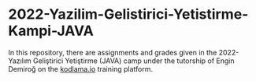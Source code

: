 # 2022-Yazilim-Gelistirici-Yetistirme-Kampi-JAVA

In this repository, there are assignments and grades given in the 2022-Yazılım Geliştirici Yetiştirme (JAVA) camp under the tutorship of Engin Demiroğ on the [kodlama.io](https://www.kodlama.io/) training platform.
